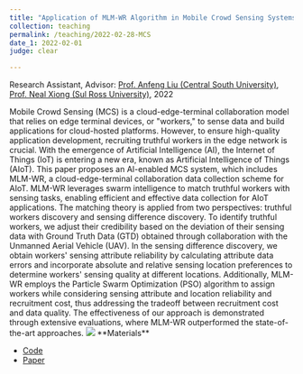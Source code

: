 ```yaml
---
title: "Application of MLM-WR Algorithm in Mobile Crowd Sensing Systems"
collection: teaching
permalink: /teaching/2022-02-28-MCS
date_1: 2022-02-01
judge: clear

---
```

<p>Research Assistant, Advisor: <a href="https://faculty.csu.edu.cn/liuanfeng/en/index.htm">Prof. Anfeng Liu (Central South University)</a>, <a href="https://srinfo.sulross.edu/fs/1448">Prof. Neal Xiong (Sul Ross University)</a>, 2022</p>
Mobile Crowd Sensing (MCS) is a cloud-edge-terminal collaboration model that relies on edge terminal devices, or "workers," to sense data and build applications for cloud-hosted platforms. However, to ensure high-quality application development, recruiting truthful workers in the edge network is crucial. With the emergence of Artificial Intelligence (AI), the Internet of Things (IoT) is entering a new era, known as Artificial Intelligence of Things (AIoT). This paper proposes an AI-enabled MCS system, which includes MLM-WR, a cloud-edge-terminal collaboration data collection scheme for AIoT. MLM-WR leverages swarm intelligence to match truthful workers with sensing tasks, enabling efficient and effective data collection for AIoT applications. The matching theory is applied from two perspectives: truthful workers discovery and sensing difference discovery. To identify truthful workers, we adjust their credibility based on the deviation of their sensing data with Ground Truth Data (GTD) obtained through collaboration with the Unmanned Aerial Vehicle (UAV). In the sensing difference discovery, we obtain workers' sensing attribute reliability by calculating attribute data errors and incorporate absolute and relative sensing location preferences to determine workers' sensing quality at different locations. Additionally, MLM-WR employs the Particle Swarm Optimization (PSO) algorithm to assign workers while considering sensing attribute and location reliability and recruitment cost, thus addressing the tradeoff between recruitment cost and data quality. The effectiveness of our approach is demonstrated through extensive evaluations, where MLM-WR outperformed the state-of-the-art approaches.

<img src='/images/MCS.png'>
**Materials**
<ul>
<li><a href="https://github.com/JhengLu/MLM-WR">Code</a></li>
<li><a href="https://jiahenglu.com/files/MLM-WR.pdf">Paper</a></li> 
</ul>
